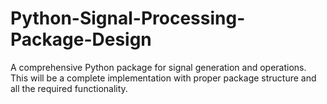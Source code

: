 # Python-Signal-Processing-Package-Design
A comprehensive Python package for signal generation and operations. This will be a complete implementation with proper package structure and all the required functionality.
